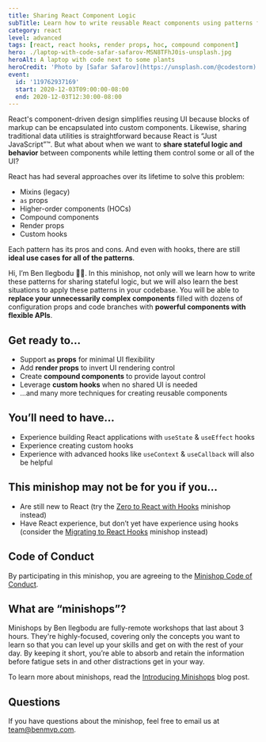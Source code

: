 ```yaml
---
title: Sharing React Component Logic
subTitle: Learn how to write reusable React components using patterns for sharing stateful logic and behavior
category: react
level: advanced
tags: [react, react hooks, render props, hoc, compound component]
hero: ./laptop-with-code-safar-safarov-MSN8TFhJ0is-unsplash.jpg
heroAlt: A laptop with code next to some plants
heroCredit: 'Photo by [Safar Safarov](https://unsplash.com/@codestorm)'
event:
  id: '119762937169'
  start: 2020-12-03T09:00:00-08:00
  end: 2020-12-03T12:30:00-08:00
---
```


React's component-driven design simplifies reusing UI because blocks of markup can be encapsulated into custom components. Likewise, sharing traditional data utilities is straightforward because React is “Just JavaScript”™. But what about when we want to **share stateful logic and behavior** between components while letting them control some or all of the UI?

React has had several approaches over its lifetime to solve this problem:

- Mixins (legacy)
- `as` props
- Higher-order components (HOCs)
- Compound components
- Render props
- Custom hooks

Each pattern has its pros and cons. And even with hooks, there are still **ideal use cases for all of the patterns**.

Hi, I’m Ben Ilegbodu 👋🏾. In this minishop, not only will we learn how to write these patterns for sharing stateful logic, but we will also learn the best situations to apply these patterns in your codebase. You will be able to **replace your unnecessarily complex components** filled with dozens of configuration props and code branches with **powerful components with flexible APIs**.

## Get ready to...

- Support **`as` props** for minimal UI flexibility
- Add **render props** to invert UI rendering control
- Create **compound components** to provide layout control
- Leverage **custom hooks** when no shared UI is needed
- ...and many more techniques for creating reusable components

## You’ll need to have...

- Experience building React applications with `useState` & `useEffect` hooks
- Experience creating custom hooks
- Experience with advanced hooks like `useContext` & `useCallback` will also be helpful

## This minishop may not be for you if you...

- Are still new to React (try the [Zero to React with Hooks](/minishops/zero-to-react-with-hooks/) minishop instead)
- Have React experience, but don’t yet have experience using hooks (consider the [Migrating to React Hooks](/minishops/migrating-to-react-hooks/) minishop instead)

## Code of Conduct

By participating in this minishop, you are agreeing to the [Minishop Code of Conduct](/minishops/conduct/).

## What are “minishops”?

Minishops by Ben Ilegbodu are fully-remote workshops that last about 3 hours. They're highly-focused, covering only the concepts you want to learn so that you can level up your skills and get on with the rest of your day. By keeping it short, you’re able to absorb and retain the information before fatigue sets in and other distractions get in your way.

To learn more about minishops, read the [Introducing Minishops](/blog/introducing-minishops/) blog post.

## Questions

If you have questions about the minishop, feel free to email us at [team@benmvp.com](mailto:team@benmvp.com).
